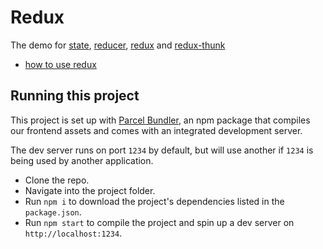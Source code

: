 # Redux

The demo for [state](https://react.dev/learn/updating-objects-in-state), [reducer](https://redux.js.org/tutorials/fundamentals/part-3-state-actions-reducers), [redux](https://react-redux.js.org/) and [redux-thunk](https://redux.js.org/usage/writing-logic-thunks#redux-thunk-middleware)

-   [how to use redux](./docs/redux.md)

## Running this project

This project is set up with [Parcel Bundler](https://parceljs.org/), an npm package
that compiles our frontend assets and comes with an integrated development server.

The dev server runs on port `1234` by default, but will use another if `1234` is
being used by another application.

- Clone the repo.
- Navigate into the project folder.
- Run `npm i` to download the project's dependencies listed in the `package.json`.
- Run `npm start` to compile the project and spin up a dev server on `http://localhost:1234`.